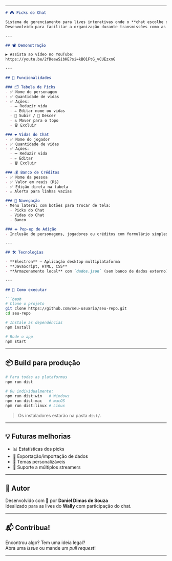 

---

```markdown
# 🎮 Picks do Chat

Sistema de gerenciamento para lives interativas onde o **chat escolhe os personagens**!  
Desenvolvido para facilitar a organização durante transmissões como as do Wally em **League of Legends: Wild Rift**.

---

## 📽️ Demonstração

▶️ Assista ao vídeo no YouTube:  
https://youtu.be/2fDeawSibHE?si=kBO1FtG_vCUEzxnG

---

## 🧩 Funcionalidades

### 🗂️ Tabela de Picks
- ✅ Nome do personagem
- ✅ Quantidade de vidas
- ✅ Ações:
  - ➖ Reduzir vida
  - ✏️ Editar nome ou vidas
  - 🔼 Subir / 🔽 Descer
  - 🔝 Mover para o topo
  - 🗑️ Excluir

### ❤️ Vidas do Chat
- ✅ Nome do jogador
- ✅ Quantidade de vidas
- ✅ Ações:
  - ➖ Reduzir vida
  - ✏️ Editar
  - 🗑️ Excluir

### 💰 Banco de Créditos
- ✅ Nome da pessoa
- ✅ Valor em reais (R$)
- ✅ Edição direta na tabela
- ⚠️ Alerta para linhas vazias

### 🧭 Navegação
- Menu lateral com botões para trocar de tela:
  - Picks do Chat
  - Vidas do Chat
  - Banco

### ➕ Pop-up de Adição
- Inclusão de personagens, jogadores ou créditos com formulário simples

---

## 🛠️ Tecnologias

- **Electron** – Aplicação desktop multiplataforma
- **JavaScript, HTML, CSS**
- **Armazenamento local** com `dados.json` (sem banco de dados externo)

---

## 🚀 Como executar

```bash
# Clone o projeto
git clone https://github.com/seu-usuario/seu-repo.git
cd seu-repo

# Instale as dependências
npm install

# Rode o app
npm start
```

---

## 📦 Build para produção

```bash
# Para todas as plataformas
npm run dist

# Ou individualmente:
npm run dist:win   # Windows
npm run dist:mac   # macOS
npm run dist:linux # Linux
```

> Os instaladores estarão na pasta `dist/`.

---

## 💡 Futuras melhorias

- 📊 Estatísticas dos picks
- 💾 Exportação/importação de dados
- 🎨 Temas personalizáveis
- 👥 Suporte a múltiplos streamers

---

## 👤 Autor

Desenvolvido com 💙 por **Daniel Dimas de Souza**  
Idealizado para as lives do **Wally** com participação do chat.

---

## 📬 Contribua!

Encontrou algo? Tem uma ideia legal?  
Abra uma _issue_ ou mande um _pull request_!

---
```

